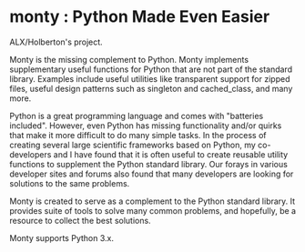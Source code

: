 # monty : Python Made Even Easier

ALX/Holberton's project.


Monty is the missing complement to Python. Monty implements supplementary useful functions for Python that are not part of the standard library. Examples include useful utilities like transparent support for zipped files, useful design patterns such as singleton and cached_class, and many more.

Python is a great programming language and comes with "batteries included". However, even Python has missing functionality and/or quirks that make it more difficult to do many simple tasks. In the process of creating several large scientific frameworks based on Python, my co-developers and I have found that it is often useful to create reusable utility functions to supplement the Python standard library. Our forays in various developer sites and forums also found that many developers are looking for solutions to the same problems.

Monty is created to serve as a complement to the Python standard library. It provides suite of tools to solve many common problems, and hopefully, be a resource to collect the best solutions.

Monty supports Python 3.x.
 
